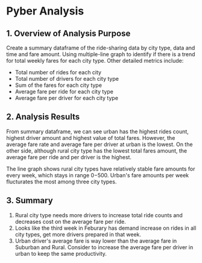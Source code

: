 # Pyber Analysis

## 1. Overview of Analysis Purpose

Create a summary dataframe of the ride-sharing data by city type, data and time and fare amount. Using multiple-line graph to identify if there is a trend for total weekly fares for each city type. Other detailed metrics include:

* Total number of rides for each city
* Total number of drivers for each city type
* Sum of the fares for each city type
* Average fare per ride for each city type
* Average fare per driver for each city type


## 2. Analysis Results
From summary dataframe, we can see urban has the highest rides count, highest driver amount and highest value of total fares. However, the average fare rate and average fare per driver at urban is the lowest. On the other side, although rural city type has the lowest total fares amount, the average fare per ride and per driver is the highest. 

The line graph shows rural city types have relatively stable fare amounts for every week, which stays in range $0-$500. Urban's fare amounts per week flucturates the most among three city types. 



## 3. Summary

1. Rural city type needs more drivers to increase total ride counts and decreases cost on the average fare per ride.
2. Looks like the third week in Feburary has demand increase on rides in all city types, get more drivers prepared in that week.
3. Urban driver's average fare is way lower than the average fare in Suburban and Rural. Consider to increase the average fare per driver in urban to keep the same productivity. 
